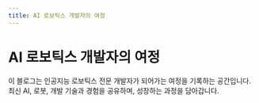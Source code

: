 ```yaml
---
title: AI 로보틱스 개발자의 여정
---
```


# AI 로보틱스 개발자의 여정

이 블로그는 인공지능 로보틱스 전문 개발자가 되어가는 여정을 기록하는 공간입니다. 
최신 AI, 로봇, 개발 기술과 경험을 공유하며, 성장하는 과정을 담아갑니다.
